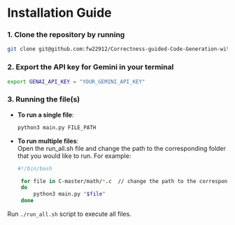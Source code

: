 # Installation Guide
### 1. Clone the repository by running
   ```bash
   git clone git@github.com:fw22912/Correctness-guided-Code-Generation-with-LLM.git
   ```
### 2. Export the API key for Gemini in your terminal
   ```bash
   export GENAI_API_KEY = "YOUR_GEMINI_API_KEY"
   ```
### 3. Running the file(s)
   - **To run a single file**: 
      ```bash
      python3 main.py FILE_PATH
      ```
   - **To run multiple files**: <br>
      Open the run_all.sh file and change the path to the corresponding folder that you would like to run. For example:
     <br>
     
     ```bash
     #!/bin/bash
     
      for file in C-master/math/*.c  // change the path to the corresponding folder
      do
          python3 main.py "$file"
      done
     ```
   Run `./run_all.sh` script to execute all files.
